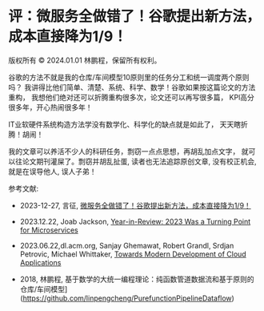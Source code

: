 # 评：微服务全做错了！谷歌提出新方法，成本直接降为1/9！

版权所有 © 2024.01.01 林鹏程，保留所有权利。

谷歌的方法不就是我的仓库/车间模型10原则里的任务分工和统一调度两个原则吗？
我讲得比他们简单、清楚、系统、科学、数学！谷歌如果按这篇论文的方法重构，
我想他们绝对还可以折腾重构很多次，论文还可以再写很多篇，
KPl高分很多年，开心热闹很多年！

IT业软硬件系统构造方法学没有数学化、科学化的缺点就是如此了，
天天瞎折腾！胡闹！

我的文章可以养活不少人的科研任务，剽窃一点点思想，再胡乱加点文字，
就可以往论文期刊灌屎了。剽窃并胡乱扯蛋, 读者也无法追踪原创文章, 
没有校正机会, 就是在误导他人, 误人子弟！

参考文献:

- 2023-12-27, 言征, [微服务全做错了！谷歌提出新方法，成本直接降为1/9！](https://weibo.cn/sinaurl?u=https%3A%2F%2Fwww.51cto.com%2Farticle%2F777817.html)

- 2023.12.22, Joab Jackson, [Year-in-Review: 2023 Was a Turning Point for Microservices](https://weibo.cn/sinaurl?u=https%3A%2F%2Fthenewstack.io%2Fyear-in-review-was-2023-a-turning-point-for-microservices%2F)

- 2023.06.22,dl.acm.org, Sanjay Ghemawat, Robert Grandl, Srdjan Petrovic, Michael Whittaker, [Towards Modern Development of Cloud Applications](https://weibo.cn/sinaurl?u=https%3A%2F%2Fdl.acm.org%2Fdoi%2F10.1145%2F3593856.3595909%3Futm_source%3Dthenewstack%26utm_medium%3Dwebsite%26utm_cnotallow%3Dinline-mention%26utm_campaign%3Dplatform)

- 2018, 林鹏程, 基于数学的大统一编程理论：纯函数管道数据流和基于原则的仓库/车间模型](https://github.com/linpengcheng/PurefunctionPipelineDataflow)
